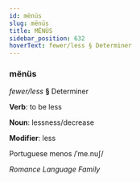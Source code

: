 ```yaml
---
id: mënüs
slug: mënüs
title: MËNÜS
sidebar_position: 632
hoverText: fewer/less § Determiner
---
```


### mënüs

*fewer/less* **§** Determiner

**Verb**: to be less

**Noun**: lessness/decrease

**Modifier**: less

Portuguese menos /ˈme.nuʃ/

*Romance Language Family*